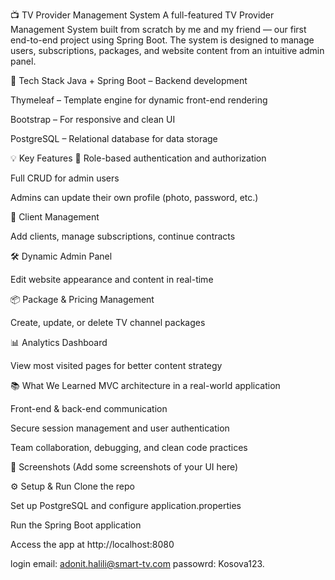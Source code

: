 📺 TV Provider Management System
A full-featured TV Provider Management System built from scratch by me and my friend — our first end-to-end project using Spring Boot. The system is designed to manage users, subscriptions, packages, and website content from an intuitive admin panel.

🚀 Tech Stack
Java + Spring Boot – Backend development

Thymeleaf – Template engine for dynamic front-end rendering

Bootstrap – For responsive and clean UI

PostgreSQL – Relational database for data storage

💡 Key Features
🔐 Role-based authentication and authorization

Full CRUD for admin users

Admins can update their own profile (photo, password, etc.)

👤 Client Management

Add clients, manage subscriptions, continue contracts

🛠️ Dynamic Admin Panel

Edit website appearance and content in real-time

📦 Package & Pricing Management

Create, update, or delete TV channel packages

📊 Analytics Dashboard

View most visited pages for better content strategy

📚 What We Learned
MVC architecture in a real-world application

Front-end & back-end communication

Secure session management and user authentication

Team collaboration, debugging, and clean code practices

📸 Screenshots
(Add some screenshots of your UI here)

⚙️ Setup & Run
Clone the repo

Set up PostgreSQL and configure application.properties

Run the Spring Boot application

Access the app at http://localhost:8080

login
email: adonit.halili@smart-tv.com
passowrd: Kosova123. 
